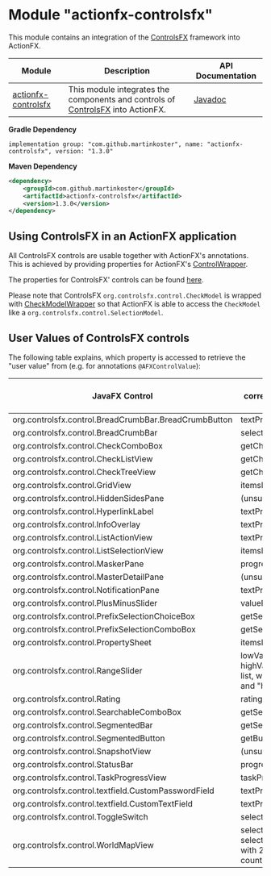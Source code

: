 # Module "actionfx-controlsfx"

This module contains an integration of the [ControlsFX](https://github.com/controlsfx/controlsfx) framework into ActionFX. 

Module | Description | API Documentation 
------ | ----------- | ----------------- 
[actionfx-controlsfx](README.md) | This module integrates the components and controls of [ControlsFX](https://github.com/controlsfx/controlsfx) into ActionFX. | [Javadoc](https://martinkoster.github.io/actionfx/1.3.0/actionfx-controls/index.html) 

**Gradle Dependency**

```
implementation group: "com.github.martinkoster", name: "actionfx-controlsfx", version: "1.3.0"
```

**Maven Dependency**

```xml
<dependency>
    <groupId>com.github.martinkoster</groupId>
    <artifactId>actionfx-controlsfx</artifactId>
    <version>1.3.0</version>
</dependency>
```

## Using ControlsFX in an ActionFX application

All ControlsFX controls are usable together with ActionFX's annotations. This is achieved by providing properties for ActionFX's [ControlWrapper](../actionfx-core/src/main/java/com/github/actionfx/core/view/graph/ControlWrapper.java).

The properties for ControlsFX' controls can be found [here](src/main/resources/afxcontrolwrapper).

Please note that ControlsFX `org.controlsfx.control.CheckModel` is wrapped with [CheckModelWrapper](src/main/java/com/github/actionfx/controlsfx/selection/CheckModelWrapper.java) so that ActionFX is able to access the `CheckModel` like a `org.controlsfx.control.SelectionModel`.  

## User Values of ControlsFX controls

The following table explains, which property is accessed to retrieve the "user value" from (e.g. for annotations `@AFXControlValue`):

JavaFX Control 											| User Value (as path to the corresponding property / observable list)
------------------------------------------------------- | -----------------------------------------------------
org.controlsfx.control.BreadCrumbBar.BreadCrumbButton 	| textProperty()
org.controlsfx.control.BreadCrumbBar					| selectedCrumbProperty()
org.controlsfx.control.CheckComboBox					| getCheckModel().getCheckedItems()
org.controlsfx.control.CheckListView					| getCheckModel().getCheckedItems()
org.controlsfx.control.CheckTreeView					| getCheckModel().getCheckedItems()
org.controlsfx.control.GridView							| itemsProperty()
org.controlsfx.control.HiddenSidesPane					| (unsupported)
org.controlsfx.control.HyperlinkLabel					| textProperty()
org.controlsfx.control.InfoOverlay						| textProperty()
org.controlsfx.control.ListActionView					| textProperty()
org.controlsfx.control.ListSelectionView				| itemsProperty()
org.controlsfx.control.MaskerPane						| progressProperty()
org.controlsfx.control.MasterDetailPane					| (unsupported)
org.controlsfx.control.NotificationPane					| textProperty()
org.controlsfx.control.PlusMinusSlider					| valueProperty()
org.controlsfx.control.PrefixSelectionChoiceBox			| getSelectionModel().getSelectedItems()
org.controlsfx.control.PrefixSelectionComboBox			| getSelectionModel().getSelectedItems()
org.controlsfx.control.PropertySheet					| itemsProperty()
org.controlsfx.control.RangeSlider						| lowValueProperty(), highValueProperty() (as an observable list, with the 2 properties "lowValue" and "highValue")
org.controlsfx.control.Rating							| ratingProperty()
org.controlsfx.control.SearchableComboBox				| getSelectionModel().getSelectedItems()
org.controlsfx.control.SegmentedBar						| getSegments()
org.controlsfx.control.SegmentedButton					| getButtons()
org.controlsfx.control.SnapshotView						| (unsupported)
org.controlsfx.control.StatusBar						| progressProperty()
org.controlsfx.control.TaskProgressView					| taskProperty()
org.controlsfx.control.textfield.CustomPasswordField	| textProperty()
org.controlsfx.control.textfield.CustomTextField		| textProperty()
org.controlsfx.control.ToggleSwitch						| selectedProperty()
org.controlsfx.control.WorldMapView						| selectedCountriesProperty(), selectedLocationsProperty() (as list with 2 observable lists, namely the country list and the locations list)
